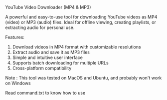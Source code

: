 YouTube Video Downloader (MP4 & MP3)

A powerful and easy-to-use tool for downloading YouTube videos as MP4 (video) or MP3 (audio) files. Ideal for offline viewing, creating playlists, or extracting audio for personal use.

Features:

1. Download videos in MP4 format with customizable resolutions
2. Extract audio and save it as MP3 files
3. Simple and intuitive user interface
4. Supports batch downloading for multiple URLs
5. Cross-platform compatibility

Note : This tool was tested on MacOS and Ubuntu, and probably won't work on Windows

Read command.txt to know how to use
